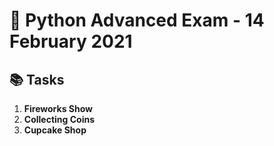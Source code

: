 # 🐍 Python Advanced Exam - 14 February 2021

## 📚 Tasks

1. **Fireworks Show**  
2. **Collecting Coins**  
3. **Cupcake Shop**
